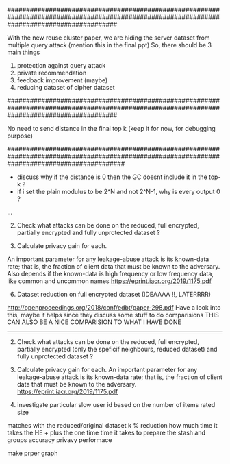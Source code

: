 

#############################################################################################################################################

With the new reuse cluster paper, we are hiding the server dataset from multiple query attack (mention this in the final ppt)
So, there should be 3 main things
1) protection against query attack
2) private recommendation
3) feedback improvement (maybe)
4) reducing dataset of cipher dataset

#############################################################################################################################################

No need to send distance in the final top k (keep it for now, for debugging purpose)

###############################################################################################################################################

- discuss why if the distance is 0 then the GC doesnt include it in the top-k ?
- if i set the plain modulus to be 2^N and not 2^N-1, why is every output 0 ?

...

2) Check what attacks can be done on the reduced, full encrypted, partially encrypted and fully unprotected dataset ?

3) Calculate privacy gain for each.

An important parameter for any leakage-abuse attack is its known-data rate; that is, the fraction of client data that must be known to the adversary.
Also depends if the known-data is high frequency or low frequency data, like common and uncommon names
https://eprint.iacr.org/2019/1175.pdf

6) Dataset reduction on full encrypted dataset (IDEAAAA !!, LATERRRR)


http://openproceedings.org/2018/conf/edbt/paper-298.pdf
Have a look into this, maybe it helps since they discuss some stuff to do comparisions
THIS CAN ALSO BE A NICE COMPARISION TO WHAT I HAVE DONE



--------------------------------------------------------------------------------------------------------------


2) Check what attacks can be done on the reduced, full encrypted, partially encrypted (only the speficif neighbours, reduced dataset) and fully unprotected dataset ?


3) Calculate privacy gain for each.
An important parameter for any leakage-abuse attack is its known-data rate; that is, the fraction of client data that must be known to the adversary.
https://eprint.iacr.org/2019/1175.pdf


1) investigate particular slow user id
based on the number of items rated size


matches with the reduced/original dataset   k % reduction         how much time it takes the HE + plus the one time time it takes to prepare the stash and groups
accuracy                                        privavy                 performace


make prper graph
